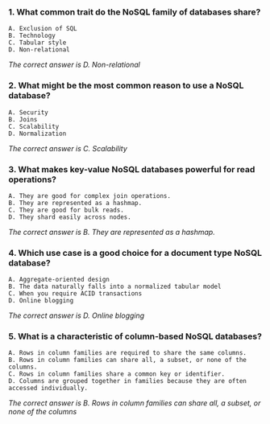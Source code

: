 ### 1. What common trait do the NoSQL family of databases share? 
    A. Exclusion of SQL 
    B. Technology 
    C. Tabular style 
    D. Non-relational 

_The correct answer is D. Non-relational_
### 2. What might be the most common reason to use a NoSQL database?
    A. Security 
    B. Joins 
    C. Scalability 
    D. Normalization 

_The correct answer is C. Scalability_
### 3. What makes key-value NoSQL databases powerful for read operations? 
    A. They are good for complex join operations. 
    B. They are represented as a hashmap. 
    C. They are good for bulk reads. 
    D. They shard easily across nodes. 

_The correct answer is B. They are represented as a hashmap._
### 4. Which use case is a good choice for a document type NoSQL database? 
    A. Aggregate-oriented design 
    B. The data naturally falls into a normalized tabular model 
    C. When you require ACID transactions 
    D. Online blogging 

_The correct answer is D. Online blogging_
### 5. What is a characteristic of column-based NoSQL databases? 
    A. Rows in column families are required to share the same columns. 
    B. Rows in column families can share all, a subset, or none of the columns. 
    C. Rows in column families share a common key or identifier. 
    D. Columns are grouped together in families because they are often accessed individually. 

_The correct answer is B. Rows in column families can share all, a subset, or none of the columns_
